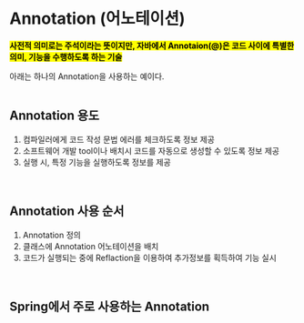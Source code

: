 # Annotation (어노테이션)

<mark>**사전적 의미로는 주석이라는 뜻이지만, 자바에서 Annotaion(@)은 코드 사이에 특별한 의미, 기능을 수행하도록 하는 기술**</mark>

아래는 하나의 Annotation을 사용하는 예이다.

```java


```


## Annotation 용도

1. 컴파일러에게 코드 작성 문법 에러를 체크하도록 정보 제공
2. 소프트웨어 개발 tool이나 배치시 코드를 자동으로 생성할 수 있도록 정보 제공
3. 실행 시, 특정 기능을 실행하도록 정보를 제공

</br>

## Annotation 사용 순서
1. Annotation 정의
2. 클래스에 Annotation 어노테이션을 배치
3. 코드가 실행되는 중에 Reflaction을 이용하여 추가정보를 획득하여 기능 실시 

</br>

## Spring에서 주로 사용하는 Annotation

